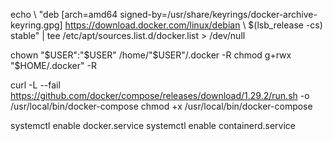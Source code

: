 echo \ "deb [arch=amd64 signed-by=/usr/share/keyrings/docker-archive-keyring.gpg] https://download.docker.com/linux/debian \ $(lsb_release -cs) stable" | tee /etc/apt/sources.list.d/docker.list > /dev/null

chown "$USER":"$USER" /home/"$USER"/.docker -R
chmod g+rwx "$HOME/.docker" -R

curl -L --fail https://github.com/docker/compose/releases/download/1.29.2/run.sh -o /usr/local/bin/docker-compose
chmod +x /usr/local/bin/docker-compose

systemctl enable docker.service
systemctl enable containerd.service
